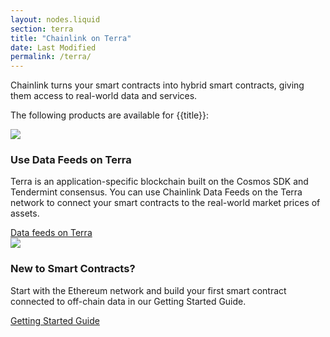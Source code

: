 ```yaml
---
layout: nodes.liquid
section: terra
title: "Chainlink on Terra"
date: Last Modified
permalink: /terra/
---
```


<div>
  <div class="markdown-body">
    <div class="cl-section-header">
      <p>
        Chainlink turns your smart contracts into hybrid smart contracts, giving them access to real-world data and services.
      </p>
      <p>
        The following products are available for {{title}}:
      </p>
    </div>
    <div class="cl-featuredcard">
      <div>
        <img
          src="/images/terra/terra-banner.png"
          class="cl-image-featured" style="max-width:600px"
        />
        <h3>Use Data Feeds on Terra</h3>
        <p>
          Terra is an application-specific blockchain built on the Cosmos SDK and Tendermint consensus. You can use Chainlink Data Feeds on the Terra network to connect your smart contracts to the real-world market prices of assets.
        </p>
        <a href="/docs/terra/using-data-feeds-terra/" class="cl-button--ghost">Data feeds on Terra</a>
      </div>
    </div>
    <div class="cl-section">
      <img
        src="https://uploads-ssl.webflow.com/5e444500cbc42eeb5198206f/5e789d70c115820a2354f2cc_ChainlinkProject.svg"
        class="cl-image-featured"
      />
      <h3>New to Smart Contracts?</h3>
      <p>
        Start with the Ethereum network and build your first smart contract connected to off-chain data in our
        Getting Started Guide.
      </p>
      <a href="/getting-started/" class="keychainify-checked">
        Getting Started Guide
      </a>
    </div>
  </div>
</div>
